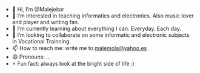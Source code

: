 - 👋 Hi, I’m @Malejeitor
- 👀 I’m interested in teaching informatics and electronics. Also music lover and player and writing fan. 
- 🌱 I’m currently learning about everything I can. Everyday. Each day. 
- 💞️ I’m looking to collaborate on some informatic and electronic subjects in Vocational Trainning. 
- 📫 How to reach me: write me to malemola@yahoo.es
- 😄 Pronouns: ...
- ⚡ Fun fact: always look at the bright side of life :) 

<!---
Malejeitor/Malejeitor is a ✨ special ✨ repository because its `README.md` (this file) appears on your GitHub profile.
You can click the Preview link to take a look at your changes.
--->
